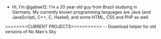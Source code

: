 - Hi, I’m @gabee12. I'm a 20 year old guy from Brazil studying in Germany. My currently known programming languages are Java (and JavaScript), C++, C, Haskell, and some HTML, CSS and PHP as well.

========CURRENT PROJECTS===========
-- Download helper for old versions of No Man's Sky

<!---
gabee12/gabee12 is a ✨ special ✨ repository because its `README.md` (this file) appears on your GitHub profile.
You can click the Preview link to take a look at your changes.
--->

